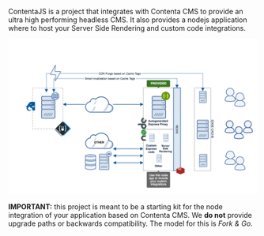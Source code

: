 ContentaJS is a project that integrates with Contenta CMS to provide
an ultra high performing headless CMS. It also provides a nodejs application
where to host your Server Side Rendering and custom code integrations.

![Contenta Stack Architecture](./docs/assets/contentacms-node.png)

**IMPORTANT:** this project is meant to be a starting kit for the node
integration of your application based on Contenta CMS. We **do not** provide
upgrade paths or backwards compatibility. The model for this is _Fork & Go_. 

